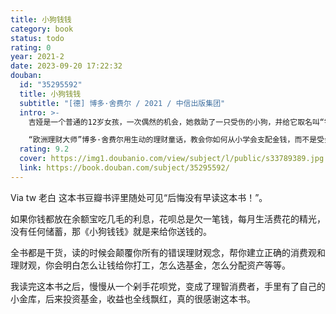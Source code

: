 ```yaml
---
title: 小狗钱钱
category: book
status: todo
rating: 0
year: 2021-2
date: 2023-09-20 17:22:32
douban:
  id: "35295592"
  title: 小狗钱钱
  subtitle: "[德] 博多·舍费尔 / 2021 / 中信出版集团"
  intro: >-
    吉娅是一个普通的12岁女孩，一次偶然的机会，她救助了一只受伤的小狗，并给它取名叫“钱钱”。没想到，钱钱居然是一位深藏不露的理财高手，它改变了吉娅一家人的财富命运……

    “欧洲理财大师”博多·舍费尔用生动的理财童话，教会你如何从小学会支配金钱，而不是受金钱的支配；如何像富人那样思考，正确地认识和使用金钱；如何进行理财投资，找到积累资产的方法，早日实现财务自由！
  rating: 9.2
  cover: https://img1.doubanio.com/view/subject/l/public/s33789389.jpg
  link: https://book.douban.com/subject/35295592/
---
```


Via tw 老白 这本书豆瓣书评里随处可见“后悔没有早读这本书！”。

如果你钱都放在余额宝吃几毛的利息，花呗总是欠一笔钱，每月生活费花的精光，没有任何储蓄，那《小狗钱钱》就是来给你送钱的。

全书都是干货，读的时候会颠覆你所有的错误理财观念，帮你建立正确的消费观和理财观，你会明白怎么让钱给你打工，怎么选基金，怎么分配资产等等。

我读完这本书之后，慢慢从一个剁手花呗党，变成了理智消费者，手里有了自己的小金库，后来投资基金，收益也全线飘红，真的很感谢这本书。
